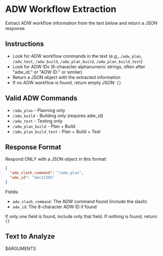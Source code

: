 # ADW Workflow Extraction

Extract ADW workflow information from the text below and return a JSON response.

## Instructions

- Look for ADW workflow commands in the text (e.g., `/adw_plan`, `/adw_test`, `/adw_build`, `/adw_plan_build`, `/adw_plan_build_test`)
- Look for ADW IDs (8-character alphanumeric strings, often after "adw_id:" or "ADW ID:" or similar)
- Return a JSON object with the extracted information
- If no ADW workflow is found, return empty JSON: `{}`

## Valid ADW Commands

- `/adw_plan` - Planning only
- `/adw_build` - Building only (requires adw_id)
- `/adw_test` - Testing only  
- `/adw_plan_build` - Plan + Build
- `/adw_plan_build_test` - Plan + Build + Test

## Response Format

Respond ONLY with a JSON object in this format:
```json
{
  "adw_slash_command": "/adw_plan",
  "adw_id": "abc12345"
}
```

Fields:
- `adw_slash_command`: The ADW command found (include the slash)
- `adw_id`: The 8-character ADW ID if found

If only one field is found, include only that field.
If nothing is found, return: `{}`

## Text to Analyze

$ARGUMENTS